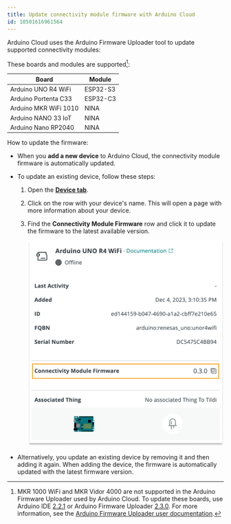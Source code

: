 ```yaml
---
title: Update connectivity module firmware with Arduino Cloud
id: 10501616961564
---
```


Arduino Cloud uses the Arduino Firmware Uploader tool to update supported connectivity modules:

These boards and modules are supported[^deprecated]:

| Board                 | Module   |
|-----------------------|----------|
| Arduino UNO R4 WiFi   | ESP32-S3 |
| Arduino Portenta C33  | ESP32-C3 |
| Arduino MKR WiFi 1010 | NINA     |
| Arduino NANO 33 IoT   | NINA     |
| Arduino Nano RP2040   | NINA     |

[^deprecated]: MKR 1000 WiFi and MKR Vidor 4000 are not supported in the Arduino Firmware Uploader used by Arduino Cloud. To update these boards, use Arduino IDE [2.2.1](https://github.com/arduino/arduino-ide/releases/tag/2.1.1) or Arduino Firmware Uploader [2.3.0](https://github.com/arduino/arduino-fwuploader/releases/tag/2.3.0). For more information, see the [Arduino Firmware Uploader user documentation](https://arduino.github.io/arduino-fwuploader/latest/deprecated/).

How to update the firmware:

* When you **add a new device** to Arduino Cloud, the connectivity module firmware is automatically updated.
* To update an existing device, follow these steps:
  1. Open the **[Device tab](https://app.arduino.cc/devices)**.
  2. Click on the row with your device's name. This will open a page with more information about your device.
  3. Find the **Connectivity Module Firmware** row and click it to update the firmware to the latest available version.

     ![Device Info](img/Arduino-Cloud-update-firmware.png)

* Alternatively, you update an existing device by removing it and then adding it again. When adding the device, the firmware is automatically updated with the latest firmware version.
